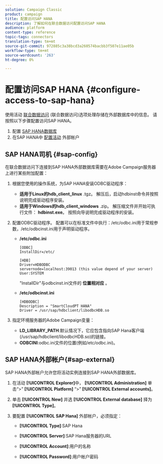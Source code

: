 ```yaml
---
solution: Campaign Classic
product: campaign
title: 配置访问SAP HANA
description: 了解如何在联合数据访问配置访问SAP HANA
audience: platform
content-type: reference
topic-tags: connectors
translation-type: tm+mt
source-git-commit: 972885c3a38bcd3a260574bacbb3f507e11ae05b
workflow-type: tm+mt
source-wordcount: '263'
ht-degree: 0%

---
```



# 配置访问SAP HANA {#configure-access-to-sap-hana}

使用活动 [联合数据访问](../../installation/using/about-fda.md) (联合数据访问)选项处理存储在外部数据库中的信息。 请按照以下步骤配置访问SAP HANA。

1. 配置 [SAP HANA数据库](#sap-config)
1. 在SAP HANA中 [配置活动](#sap-external) 外部帐户

## SAP HANA司机 {#sap-config}

在联合数据访问下连接到SAP HANA外部数据库需要在Adobe Campaign服务器上进行某些附加配置：

1. 根据您使用的操作系统，为SAP HANA安装ODBC驱动程序：

   * **适用于Linux的hdb_client_linux** .tgz。 解压后，启动hdbinst命令并按照说明完成驱动程序安装。
   * **适用于Windows的hdb_client_windows** .zip。 解压缩文件并开始可执行文件： **hdbinst.exe**。 按照向导说明完成驱动程序的安装。

1. 配置ODBC驱动程序。 配置可以在标准文件中执行：/etc/odbc.ini用于常规参数，/etc/odbcinst.ini用于声明驱动程序。

   * **/etc/odbc.ini**

      ```
      [ODBC]
      InstallDir=/etc/
      
      [HDB]
      Driver=HDBODBC
      servernode=localhost:39013 (this value depend of your server)
      User:SYSTEM
      ```

      &quot;InstallDir&quot;与odbcinst.ini文件的 **位置相对应** 。

   * **/etc/odbcinst.ini**

      ```
      [HDBODBC]
      Description = "SmartCloudPT HANA"
      Driver = /usr/sap/hdbclient/libodbcHDB.so
      ```

1. 指定环境服务器的Adobe Campaign变量：

   * **LD_LIBRARY_PATH**:默认情况下，它应包含指向SAP Hana客户端(/usr/sap/hdbclient/libodbcHDB.so)的链接。
   * **ODBCINI**:odbc.ini文件的位置(例如/etc/odbc.ini)。

## SAP HANA外部帐户{#sap-external}

SAP HANA外部帐户允许您将活动实例连接到SAP HANA外部数据库。

1. 在活动 **[!UICONTROL Explorer]**&#x200B;中， **[!UICONTROL Administration]** 单击“>” **[!UICONTROL Platform]** “>” **[!UICONTROL External accounts]**。

1. 单击 **[!UICONTROL New]** 并选 **[!UICONTROL External database]** 择为 **[!UICONTROL Type]**。

1. 要配置 **[!UICONTROL SAP Hana]** 外部帐户，必须指定：

   * **[!UICONTROL Type]**:SAP Hana

   * **[!UICONTROL Server]**:SAP Hana服务器的URL

   * **[!UICONTROL Account]**:用户的名称

   * **[!UICONTROL Password]**:用户帐户密码
